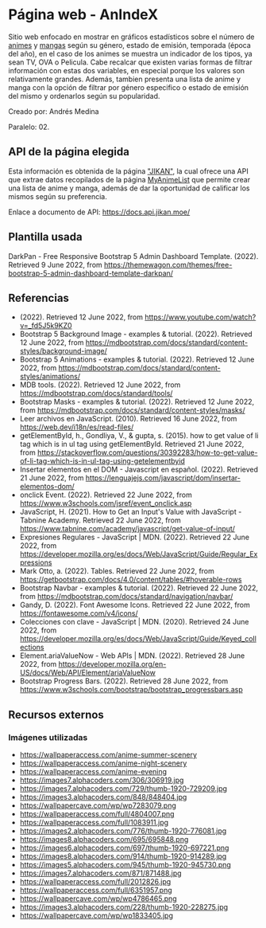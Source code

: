 # Página web - AnIndeX

Sitio web enfocado en mostrar en gráficos estadísticos sobre el número de [animes](https://anime-para-el-kokoro.fandom.com/es/wiki/%C2%BFQue_es_el_anime%3F) y [mangas](https://anime-para-el-kokoro.fandom.com/es/wiki/%C2%BFQu%C3%A9_es_el_manga%3F) según su género, estado de emisión, temporada (época del año), en el caso de los animes se muestra un indicador de los tipos, ya sean TV, OVA o Pelicula. Cabe recalcar que existen varias formas de filtrar información con estas dos variables, en especial porque los valores son relativamente grandes. Además, tambien presenta una lista de anime y manga con la opción de filtrar por género especifico o estado de emisión del mismo y ordenarlos según su popularidad.

Creado por: Andrés Medina

Paralelo: 02.

## API de la página elegida

Esta información es obtenida de la página ["JIKAN"](https://jikan.moe/), la cual ofrece una API que extrae datos recopilados de la página [MyAnimeList](https://myanimelist.net/) que permite crear una lista de anime y manga, además de dar la oportunidad de calificar los mismos según su preferencia.

Enlace a documento de API: https://docs.api.jikan.moe/

## Plantilla usada
DarkPan - Free Responsive Bootstrap 5 Admin Dashboard Template. (2022). Retrieved 9 June 2022, from https://themewagon.com/themes/free-bootstrap-5-admin-dashboard-template-darkpan/

## Referencias
* (2022). Retrieved 12 June 2022, from https://www.youtube.com/watch?v=_fd5J5k9KZ0
* Bootstrap 5 Background Image - examples & tutorial. (2022). Retrieved 12 June 2022, from https://mdbootstrap.com/docs/standard/content-styles/background-image/
* Bootstrap 5 Animations - examples & tutorial. (2022). Retrieved 12 June 2022, from https://mdbootstrap.com/docs/standard/content-styles/animations/
* MDB tools. (2022). Retrieved 12 June 2022, from https://mdbootstrap.com/docs/standard/tools/
* Bootstrap Masks - examples & tutorial. (2022). Retrieved 12 June 2022, from https://mdbootstrap.com/docs/standard/content-styles/masks/
* Leer archivos en JavaScript. (2010). Retrieved 16 June 2022, from https://web.dev/i18n/es/read-files/
* getElementById, h., Gondliya, V., & gupta, s. (2015). how to get value of li tag which is in ul tag using getElementById. Retrieved 21 June 2022, from https://stackoverflow.com/questions/30392283/how-to-get-value-of-li-tag-which-is-in-ul-tag-using-getelementbyid
* Insertar elementos en el DOM - Javascript en español. (2022). Retrieved 21 June 2022, from https://lenguajejs.com/javascript/dom/insertar-elementos-dom/
* onclick Event. (2022). Retrieved 22 June 2022, from https://www.w3schools.com/jsref/event_onclick.asp
* JavaScript, H. (2021). How to Get an Input's Value with JavaScript - Tabnine Academy. Retrieved 22 June 2022, from https://www.tabnine.com/academy/javascript/get-value-of-input/
* Expresiones Regulares - JavaScript | MDN. (2022). Retrieved 22 June 2022, from https://developer.mozilla.org/es/docs/Web/JavaScript/Guide/Regular_Expressions
* Mark Otto, a. (2022). Tables. Retrieved 22 June 2022, from https://getbootstrap.com/docs/4.0/content/tables/#hoverable-rows
* Bootstrap Navbar - examples & tutorial. (2022). Retrieved 22 June 2022, from https://mdbootstrap.com/docs/standard/navigation/navbar/
* Gandy, D. (2022). Font Awesome Icons. Retrieved 22 June 2022, from https://fontawesome.com/v4/icons/
* Colecciones con clave - JavaScript | MDN. (2020). Retrieved 24 June 2022, from https://developer.mozilla.org/es/docs/Web/JavaScript/Guide/Keyed_collections
* Element.ariaValueNow - Web APIs | MDN. (2022). Retrieved 28 June 2022, from https://developer.mozilla.org/en-US/docs/Web/API/Element/ariaValueNow
* Bootstrap Progress Bars. (2022). Retrieved 28 June 2022, from https://www.w3schools.com/bootstrap/bootstrap_progressbars.asp

## Recursos externos

### Imágenes utilizadas

* https://wallpaperaccess.com/anime-summer-scenery
* https://wallpaperaccess.com/anime-night-scenery
* https://wallpaperaccess.com/anime-evening
* https://images7.alphacoders.com/306/306919.jpg
* https://images7.alphacoders.com/729/thumb-1920-729209.jpg
* https://images3.alphacoders.com/848/848404.jpg
* https://wallpapercave.com/wp/wp7283079.png
* https://wallpaperaccess.com/full/4804007.png
* https://wallpaperaccess.com/full/1083911.jpg
* https://images2.alphacoders.com/776/thumb-1920-776081.jpg
* https://images8.alphacoders.com/695/695848.png
* https://images6.alphacoders.com/697/thumb-1920-697221.png
* https://images8.alphacoders.com/914/thumb-1920-914289.jpg
* https://images5.alphacoders.com/945/thumb-1920-945730.png
* https://images7.alphacoders.com/871/871488.jpg
* https://wallpaperaccess.com/full/2012826.jpg
* https://wallpaperaccess.com/full/6351957.png
* https://wallpapercave.com/wp/wp4786465.png
* https://images3.alphacoders.com/228/thumb-1920-228275.jpg
* https://wallpapercave.com/wp/wp1833405.jpg